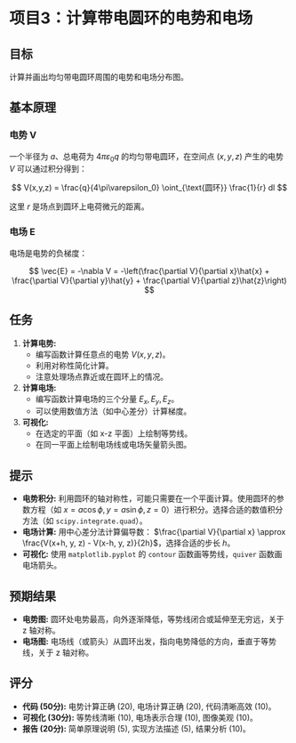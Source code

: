 # 项目3：计算带电圆环的电势和电场

## 目标

计算并画出均匀带电圆环周围的电势和电场分布图。

## 基本原理

### 电势 V

一个半径为 $a$、总电荷为 $4\pi\varepsilon_0q$ 的均匀带电圆环，在空间点 $(x,y,z)$ 产生的电势 $V$ 可以通过积分得到：

$$
V(x,y,z) = \frac{q}{4\pi\varepsilon_0} \oint_{\text{圆环}} \frac{1}{r} dl
$$

这里 $r$ 是场点到圆环上电荷微元的距离。

### 电场 E

电场是电势的负梯度：

$$
\vec{E} = -\nabla V = -\left(\frac{\partial V}{\partial x}\hat{x} + \frac{\partial V}{\partial y}\hat{y} + \frac{\partial V}{\partial z}\hat{z}\right)
$$

## 任务

1.  **计算电势:**
    *   编写函数计算任意点的电势 $V(x,y,z)$。
    *   利用对称性简化计算。
    *   注意处理场点靠近或在圆环上的情况。
2.  **计算电场:**
    *   编写函数计算电场的三个分量 $E_x, E_y, E_z$。
    *   可以使用数值方法（如中心差分）计算梯度。
3.  **可视化:**
    *   在选定的平面（如 x-z 平面）上绘制等势线。
    *   在同一平面上绘制电场线或电场矢量箭头图。

## 提示

*   **电势积分:** 利用圆环的轴对称性，可能只需要在一个平面计算。使用圆环的参数方程（如 $x=a\cos\phi, y=a\sin\phi, z=0$）进行积分。选择合适的数值积分方法（如 `scipy.integrate.quad`）。
*   **电场计算:** 用中心差分法计算偏导数： $\frac{\partial V}{\partial x} \approx \frac{V(x+h, y, z) - V(x-h, y, z)}{2h}$，选择合适的步长 $h$。
*   **可视化:** 使用 `matplotlib.pyplot` 的 `contour` 函数画等势线，`quiver` 函数画电场箭头。

## 预期结果

*   **电势图:** 圆环处电势最高，向外逐渐降低，等势线闭合或延伸至无穷远，关于 z 轴对称。
*   **电场图:** 电场线（或箭头）从圆环出发，指向电势降低的方向，垂直于等势线，关于 z 轴对称。

## 评分

*   **代码 (50分):** 电势计算正确 (20), 电场计算正确 (20), 代码清晰高效 (10)。
*   **可视化 (30分):** 等势线清晰 (10), 电场表示合理 (10), 图像美观 (10)。
*   **报告 (20分):** 简单原理说明 (5), 实现方法描述 (5), 结果分析 (10)。